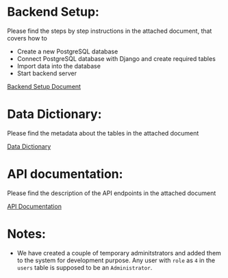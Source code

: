 # Backend Setup:
Please find the steps by step instructions in the attached document, that covers how to
* Create a new PostgreSQL database
* Connect PostgreSQL database with Django and create required tables
* Import data into the database
* Start backend server

[Backend Setup Document](https://github.com/SKWCE2023/documentations/blob/main/Backend%20setup.pdf)

# Data Dictionary:
Please find the metadata about the tables in the attached document

[Data Dictionary](https://github.com/SKWCE2023/documentations/blob/main/Data%20Dictionary.pdf)

# API documentation:
Please find the description of the API endpoints in the attached document

[API Documentation](https://github.com/SKWCE2023/documentations/blob/main/API%20Documentation.pdf)

# Notes:
* We have created a couple of temporary adminitstrators and added them to the system for development purpose. Any user with `role` as `4` in the `users` table is supposed to be an `Administrator`. 
